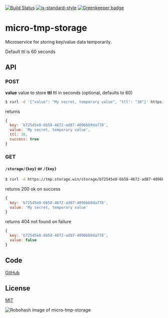 [![Build Status](https://travis-ci.org/telemark/micro-tmp-storage.svg?branch=master)](https://travis-ci.org/telemark/micro-tmp-storage)
[![js-standard-style](https://img.shields.io/badge/code%20style-standard-brightgreen.svg?style=flat)](https://github.com/feross/standard)
[![Greenkeeper badge](https://badges.greenkeeper.io/telemark/micro-tmp-storage.svg)](https://greenkeeper.io/)

# micro-tmp-storage

Microservice for storing key/value data temporarily.

Default ttl is 60 seconds

## API

### POST

**value** value to store
**ttl** ttl in seconds (optional, defaults to 60)

```bash
$ curl -d '{"value": "My secret, temporary value", "ttl": "30"}' https://tmp.storage.t-fk.win
```

returns

```JavaScript
{
  key: 'b72545e8-6b58-4672-ad87-4096bb9da778',
  value: 'My secret, temporary value',
  ttl: 30,
  success: true
}
```

### GET

#### ```/storage/{key}``` or ```/{key}```

```bash
$ curl -d https://tmp.storage.win/storage/b72545e8-6b58-4672-ad87-4096bb9da778
```

returns 200 ok on success

```JavaScript
{
  key: 'b72545e8-6b58-4672-ad87-4096bb9da778',
  value: 'My secret, temporary value'
}
```

returns 404 not found on failure

```JavaScript
{
  key: 'b72545e8-6b58-4672-ad87-4096bb9da778',
  value: false
}
```

## Code

[GitHub](https://github.com/telemark/micro-tmp-storage)

## License

[MIT](LICENSE)

![Robohash image of micro-tmp-storage](https://robots.kebabstudios.party/micro-tmp-storage.png "Robohash image of micro-tmp-storage")